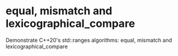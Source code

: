 # equal, mismatch and lexicographical_compare
Demonstrate C++20's std::ranges algorithms: equal, mismatch and lexicographical_compare
